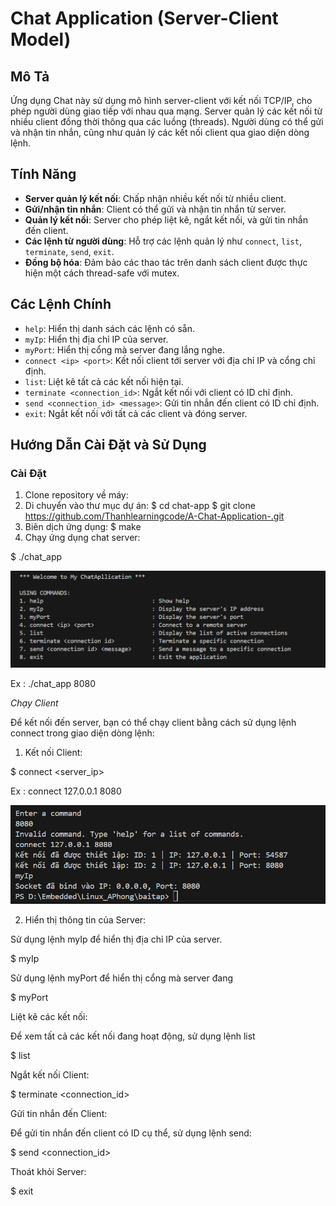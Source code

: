 # Chat Application (Server-Client Model)

## Mô Tả
Ứng dụng Chat này sử dụng mô hình server-client với kết nối TCP/IP, cho phép người dùng giao tiếp với nhau qua mạng. Server quản lý các kết nối từ nhiều client đồng thời thông qua các luồng (threads). Người dùng có thể gửi và nhận tin nhắn, cũng như quản lý các kết nối client qua giao diện dòng lệnh.

## Tính Năng
- **Server quản lý kết nối**: Chấp nhận nhiều kết nối từ nhiều client.
- **Gửi/nhận tin nhắn**: Client có thể gửi và nhận tin nhắn từ server.
- **Quản lý kết nối**: Server cho phép liệt kê, ngắt kết nối, và gửi tin nhắn đến client.
- **Các lệnh từ người dùng**: Hỗ trợ các lệnh quản lý như `connect`, `list`, `terminate`, `send`, `exit`.
- **Đồng bộ hóa**: Đảm bảo các thao tác trên danh sách client được thực hiện một cách thread-safe với mutex.

## Các Lệnh Chính
- `help`: Hiển thị danh sách các lệnh có sẵn.
- `myIp`: Hiển thị địa chỉ IP của server.
- `myPort`: Hiển thị cổng mà server đang lắng nghe.
- `connect <ip> <port>`: Kết nối client tới server với địa chỉ IP và cổng chỉ định.
- `list`: Liệt kê tất cả các kết nối hiện tại.
- `terminate <connection_id>`: Ngắt kết nối với client có ID chỉ định.
- `send <connection_id> <message>`: Gửi tin nhắn đến client có ID chỉ định.
- `exit`: Ngắt kết nối với tất cả các client và đóng server.

## Hướng Dẫn Cài Đặt và Sử Dụng

### Cài Đặt
1. Clone repository về máy:
2. Di chuyển vào thư mục dự án:
 $  cd chat-app
 $  git clone https://github.com/Thanhlearningcode/A-Chat-Application-.git
3. Biên dịch ứng dụng:
 $ make
4. Chạy ứng dụng chat server:

 $  ./chat_app <port> 

![alt text](image.png)

Ex : ./chat_app 8080

*Chạy Client*

Để kết nối đến server, bạn có thể chạy client bằng cách sử dụng lệnh connect trong giao diện dòng lệnh:

1. Kết nối Client:

$  connect <server_ip> <port>

Ex : connect 127.0.0.1 8080

![alt text](image-1.png)

2.  Hiển thị thông tin của Server:

Sử dụng lệnh myIp để hiển thị địa chỉ IP của server.

$  myIp

Sử dụng lệnh myPort để hiển thị cổng mà server đang

$  myPort

Liệt kê các kết nối:

Để xem tất cả các kết nối đang hoạt động, sử dụng lệnh list

$  list

Ngắt kết nối Client:

$  terminate <connection_id>

Gửi tin nhắn đến Client:

Để gửi tin nhắn đến client có ID cụ thể, sử dụng lệnh send:

$   send <connection_id> <message>

Thoát khỏi Server:

$   exit



